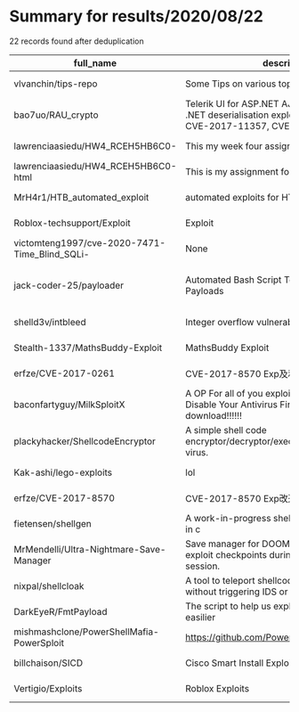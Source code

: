 
# Summary for results/2020/08/22
    
22 records found after deduplication

| full_name | description | html_url | matched_list | matched_count | pushed_at | size | stargazers_count | language | forks_count |
|-----------------------------------------------|---------------------------------------------------------------------------------------------------------------------------|------------------------------------------------------------------|---------------------------------------------|-----------------|---------------------------|--------|--------------------|------------------|---------------|
| vlvanchin/tips-repo | Some Tips on various topics | https://github.com/vlvanchin/tips-repo | ['shellcode'] | 1 | 2020-08-22 07:06:10+00:00 | 30 | 0 | | 0 |
| bao7uo/RAU_crypto | Telerik UI for ASP.NET AJAX File upload and .NET deserialisation exploit (CVE-2017-11317, CVE-2017-11357, CVE-2019-18935) | https://github.com/bao7uo/RAU_crypto | ['exploit'] | 1 | 2020-08-22 06:15:54+00:00 | 275 | 124 | Python | 37 |
| lawrenciaasiedu/HW4_RCEH5HB6C0- | This my week four assignment for API | https://github.com/lawrenciaasiedu/HW4_RCEH5HB6C0- | ['rce'] | 1 | 2020-08-22 18:00:04+00:00 | 0 | 0 | nan | 0 |
| lawrenciaasiedu/HW4_RCEH5HB6C0-html | This is my assignment for week four | https://github.com/lawrenciaasiedu/HW4_RCEH5HB6C0-html | ['rce'] | 1 | 2020-08-22 16:53:21+00:00 | 0 | 0 | nan | 0 |
| MrH4r1/HTB_automated_exploit | automated exploits for HTB machines | https://github.com/MrH4r1/HTB_automated_exploit | ['exploit'] | 1 | 2020-08-22 17:24:33+00:00 | 7 | 0 | Python | 0 |
| Roblox-techsupport/Exploit | Exploit | https://github.com/Roblox-techsupport/Exploit | ['exploit'] | 1 | 2020-08-22 20:50:26+00:00 | 8 | 0 | | 0 |
| victomteng1997/cve-2020-7471-Time_Blind_SQLi- | None | https://github.com/victomteng1997/cve-2020-7471-Time_Blind_SQLi- | ['cve-2'] | 1 | 2020-08-22 14:26:15+00:00 | 60 | 0 | Python | 1 |
| jack-coder-25/payloader | Automated Bash Script To Create Metasploit Payloads | https://github.com/jack-coder-25/payloader | ['metasploit module OR metasploit payload'] | 1 | 2020-08-22 12:05:33+00:00 | 2 | 0 | Shell | 0 |
| shelld3v/intbleed | Integer overflow vulnerability exploitation tool | https://github.com/shelld3v/intbleed | ['exploit'] | 1 | 2020-08-22 09:55:53+00:00 | 2 | 1 | Python | 0 |
| Stealth-1337/MathsBuddy-Exploit | MathsBuddy Exploit | https://github.com/Stealth-1337/MathsBuddy-Exploit | ['exploit'] | 1 | 2020-08-22 04:01:46+00:00 | 5837 | 1 | | 0 |
| erfze/CVE-2017-0261 | CVE-2017-8570 Exp及利用样本分析 | https://github.com/erfze/CVE-2017-0261 | ['cve-2'] | 1 | 2020-08-22 03:26:40+00:00 | 2228 | 0 | PostScript | 0 |
| baconfartyguy/MilkSploitX | A OP For all of you exploiters. Easy to user!!!! Disable Your Antivirus First before you download!!!!!! | https://github.com/baconfartyguy/MilkSploitX | ['exploit', 'sploit'] | 2 | 2020-08-22 01:06:44+00:00 | 0 | 0 | | 0 |
| plackyhacker/ShellcodeEncryptor | A simple shell code encryptor/decryptor/executor to bypass anti virus. | https://github.com/plackyhacker/ShellcodeEncryptor | ['shellcode'] | 1 | 2020-08-22 09:44:36+00:00 | 909 | 33 | Python | 2 |
| Kak-ashi/lego-exploits | lol | https://github.com/Kak-ashi/lego-exploits | ['exploit'] | 1 | 2020-08-22 00:04:42+00:00 | 203 | 1 | Lua | 0 |
| erfze/CVE-2017-8570 | CVE-2017-8570 Exp改造及样本分析 | https://github.com/erfze/CVE-2017-8570 | ['cve-2'] | 1 | 2020-08-22 02:43:01+00:00 | 52 | 1 | Rich Text Format | 0 |
| fietensen/shellgen | A work-in-progress shellcode generator written in c | https://github.com/fietensen/shellgen | ['shellcode'] | 1 | 2020-08-22 20:18:01+00:00 | 14 | 0 | C | 0 |
| MrMendelli/Ultra-Nightmare-Save-Manager | Save manager for DOOM that can be used to exploit checkpoints during an Ultra-Nightmare session. | https://github.com/MrMendelli/Ultra-Nightmare-Save-Manager | ['exploit'] | 1 | 2020-08-22 06:16:30+00:00 | 45 | 0 | Batchfile | 0 |
| nixpal/shellcloak | A tool to teleport shellcode to victim's device without triggering IDS or AV 100% FUD | https://github.com/nixpal/shellcloak | ['shellcode'] | 1 | 2020-08-22 04:52:22+00:00 | 2282 | 6 | C | 2 |
| DarkEyeR/FmtPayload | The script to help us exploit fmtstr vulnerability easilier | https://github.com/DarkEyeR/FmtPayload | ['exploit'] | 1 | 2020-08-22 02:55:35+00:00 | 5 | 7 | Python | 0 |
| mishmashclone/PowerShellMafia-PowerSploit | https://github.com/PowerShellMafia/PowerSploit | https://github.com/mishmashclone/PowerShellMafia-PowerSploit | ['sploit'] | 1 | 2020-08-22 22:01:22+00:00 | 10856 | 0 | PowerShell | 0 |
| billchaison/SICD | Cisco Smart Install Exploit | https://github.com/billchaison/SICD | ['exploit'] | 1 | 2020-08-22 01:44:02+00:00 | 6 | 2 | | 0 |
| Vertigio/Exploits | Roblox Exploits | https://github.com/Vertigio/Exploits | ['exploit'] | 1 | 2020-08-22 21:54:23+00:00 | 0 | 0 | | 0 |
